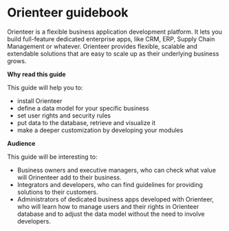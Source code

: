 # Orienteer guidebook


Orienteer is a flexible business application development platform. It lets you build full-feature dedicated enterprise apps, like CRM, ERP, Supply Chain Management or whatever. Orienteer provides flexible, scalable and extendable solutions that are easy to scale up as their underlying business grows.

**Why read this guide**

This guide will help you to:
* install Orienteer
* define a data model for your specific business
* set user rights and security rules
* put data to the database, retrieve and visualize it
* make a deeper customization by developing your modules


**Audience**

This guide will be interesting to:
* Business owners and executive managers, who can check what value will  Orinenteer add to their business.
* Integrators and developers, who can find guidelines for providing solutions to their customers.
* Administrators of dedicated business apps developed with Orienteer, who will learn how to manage users and their rights in Orienteer database and to adjust the data model without the need to involve developers.

